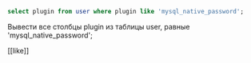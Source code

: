 ```sql
select plugin from user where plugin like 'mysql_native_password';
```
Вывести все столбцы plugin из таблицы user, равные 'mysql_native_password';

[[like]] 